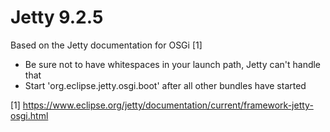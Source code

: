 Jetty 9.2.5
==============

Based on the Jetty documentation for OSGi [1]

* Be sure not to have whitespaces in your launch path, Jetty can't handle that
* Start 'org.eclipse.jetty.osgi.boot' after all other bundles have started

[1] https://www.eclipse.org/jetty/documentation/current/framework-jetty-osgi.html
